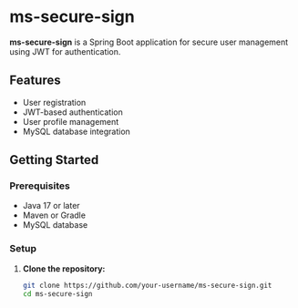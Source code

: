 # ms-secure-sign

**ms-secure-sign** is a Spring Boot application for secure user management using JWT for authentication.

## Features

- User registration
- JWT-based authentication
- User profile management
- MySQL database integration

## Getting Started

### Prerequisites

- Java 17 or later
- Maven or Gradle
- MySQL database

### Setup

1. **Clone the repository:**

   ```bash
   git clone https://github.com/your-username/ms-secure-sign.git
   cd ms-secure-sign
